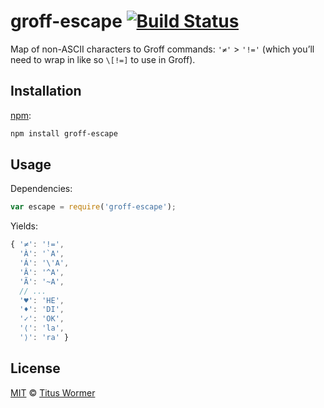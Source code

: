 # groff-escape [![Build Status][build-badge]][build-status]

Map of non-ASCII characters to Groff commands: `'≠'` > `'!='`
(which you’ll need to wrap in like so `\[!=]` to use in Groff).

## Installation

[npm][]:

```bash
npm install groff-escape
```

## Usage

Dependencies:

```javascript
var escape = require('groff-escape');
```

Yields:

```js
{ '≠': '!=',
  'À': '`A',
  'Á': '\'A',
  'Â': '^A',
  'Ã': '~A',
  // ...
  '♥': 'HE',
  '♦': 'DI',
  '✓': 'OK',
  '⟨': 'la',
  '⟩': 'ra' }
```

## License

[MIT][license] © [Titus Wormer][author]

<!-- Definitions -->

[build-badge]: https://img.shields.io/travis/wooorm/groff-escape.svg

[build-status]: https://travis-ci.org/wooorm/groff-escape

[license]: LICENSE

[author]: http://wooorm.com

[npm]: https://docs.npmjs.com/cli/install
